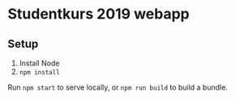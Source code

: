 # Studentkurs 2019 webapp

## Setup

1. Install Node 
2. `npm install`

Run `npm start` to serve locally, or `npm run build` to build a bundle.
